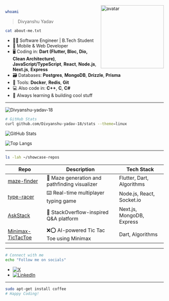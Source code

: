 <!--
  Divyanshu Yadav - Software Engineer | Mobile & Web Developer
  Linux-inspired GitHub profile README
-->

<img src="https://raw.githubusercontent.com/Mayandev/ASCII-avatars/master/avatar.png" align="right" width="200" alt="avatar" />

```sh
whoami
```
> Divyanshu Yadav

```sh
cat about-me.txt
```
- 👨‍💻 Software Engineer | B.Tech Student
- 📱 Mobile & Web Developer
- 🖥️ Coding in: **Dart (Flutter, Bloc, Dio, Clean Architecture)**, **JavaScript/TypeScript**, **React**, **Node.js**, **Next.js**, **Express**
- 🗃️ Databases: **Postgres**, **MongoDB**, **Drizzle**, **Prisma**
- 🐳 Tools: **Docker**, **Redis**, **Git**
- 💻 Also code in: **C++**, **C**, **C#**
- 🌱 Always learning & building cool stuff

---

<p align="left"> <img src="https://komarev.com/ghpvc/?username=Divyanshu-yadav-18&label=Profile%20views&color=0e75b6&style=flat" alt="Divyanshu-yadav-18" /> </p>

```sh
# GitHub Stats
curl github.com/Divyanshu-yadav-18/stats --theme=linux
```
![GitHub Stats](https://github-readme-stats.vercel.app/api?username=Divyanshu-yadav-18&show_icons=true&hide_title=true&theme=tokyonight&hide_border=true)

![Top Langs](https://github-readme-stats.vercel.app/api/top-langs/?username=Divyanshu-yadav-18&layout=compact&theme=tokyonight&hide_border=true)

---

```sh
ls -lah ~/showcase-repos
```

| Repo | Description | Tech Stack |
|------|-------------|------------|
| [maze-finder](https://github.com/Divyanshu-yadav-18/maze-finder) | 🧩 Maze generation and pathfinding visualizer | Flutter, Dart, Algorithms |
| [type-racer](https://github.com/Divyanshu-yadav-18/type-racer) | ⌨️ Real-time multiplayer typing game | Node.js, React, Socket.io |
| [AskStack](https://github.com/Divyanshu-yadav-18/AskStack) | 💬 StackOverflow-inspired Q&A platform | Next.js, MongoDB, Express |
| [Minimax-TicTacToe](https://github.com/Divyanshu-yadav-18/Minimax-TicTacToe) | ❌⭕ AI-powered Tic Tac Toe using Minimax | Dart, Algorithms |

---

```sh
# Connect with me
echo "Follow me on socials"
```
- [![X](https://img.shields.io/badge/X-1DA1F2?style=flat&logo=x&logoColor=white)](https://x.com/Rishabh12828191/)
- [![LinkedIn](https://img.shields.io/badge/LinkedIn-0A66C2?style=flat&logo=linkedin&logoColor=white)](https://www.linkedin.com/in/divyanshu-yadav-299470288/)

---

```sh
sudo apt-get install coffee
# Happy Coding!
```

